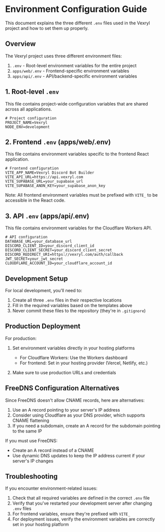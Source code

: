 # Environment Configuration Guide

This document explains the three different `.env` files used in the Vexryl project and how to set them up properly.

## Overview

The Vexryl project uses three different environment files:

1. `.env` - Root-level environment variables for the entire project
2. `apps/web/.env` - Frontend-specific environment variables
3. `apps/api/.env` - API/backend-specific environment variables

## 1. Root-level `.env`

This file contains project-wide configuration variables that are shared across all applications.

```
# Project configuration
PROJECT_NAME=Vexryl
NODE_ENV=development
```

## 2. Frontend `.env` (apps/web/.env)

This file contains environment variables specific to the frontend React application.

```
# Frontend configuration
VITE_APP_NAME=Vexryl Discord Bot Builder
VITE_API_URL=https://api.vexryl.com
VITE_SUPABASE_URL=your_supabase_url
VITE_SUPABASE_ANON_KEY=your_supabase_anon_key
```

Note: All frontend environment variables must be prefixed with `VITE_` to be accessible in the React code.

## 3. API `.env` (apps/api/.env)

This file contains environment variables for the Cloudflare Workers API.

```
# API configuration
DATABASE_URL=your_database_url
DISCORD_CLIENT_ID=your_discord_client_id
DISCORD_CLIENT_SECRET=your_discord_client_secret
DISCORD_REDIRECT_URI=https://vexryl.com/auth/callback
JWT_SECRET=your_jwt_secret
CLOUDFLARE_ACCOUNT_ID=your_cloudflare_account_id
```

## Development Setup

For local development, you'll need to:

1. Create all three `.env` files in their respective locations
2. Fill in the required variables based on the templates above
3. Never commit these files to the repository (they're in `.gitignore`)

## Production Deployment

For production:

1. Set environment variables directly in your hosting platforms
   - For Cloudflare Workers: Use the Workers dashboard
   - For frontend: Set in your hosting provider (Vercel, Netlify, etc.)

2. Make sure to use production URLs and credentials

## FreeDNS Configuration Alternatives

Since FreeDNS doesn't allow CNAME records, here are alternatives:

1. Use an A record pointing to your server's IP address
2. Consider using Cloudflare as your DNS provider, which supports CNAME flattening
3. If you need a subdomain, create an A record for the subdomain pointing to the same IP

If you must use FreeDNS:
- Create an A record instead of a CNAME
- Use dynamic DNS updates to keep the IP address current if your server's IP changes

## Troubleshooting

If you encounter environment-related issues:

1. Check that all required variables are defined in the correct `.env` file
2. Verify that you've restarted your development server after changing `.env` files
3. For frontend variables, ensure they're prefixed with `VITE_`
4. For deployment issues, verify the environment variables are correctly set in your hosting platform
